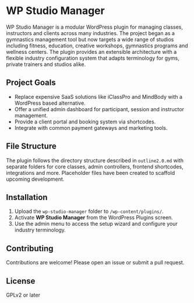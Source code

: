 # WP Studio Manager

WP Studio Manager is a modular WordPress plugin for managing classes, instructors and clients across many industries. The project began as a gymnastics management tool but now targets a wide range of studios including fitness, education, creative workshops, gymnastics programs and wellness centers. The plugin provides an extensible architecture with a flexible industry configuration system that adapts terminology for gyms, private trainers and studios alike.

## Project Goals
- Replace expensive SaaS solutions like iClassPro and MindBody with a WordPress based alternative.
- Offer a unified admin dashboard for participant, session and instructor management.
- Provide a client portal and booking system via shortcodes.
- Integrate with common payment gateways and marketing tools.

## File Structure
The plugin follows the directory structure described in `outline2.0.md` with separate folders for core classes, admin controllers, frontend shortcodes, integrations and more. Placeholder files have been created to scaffold upcoming development.

## Installation
1. Upload the `wp-studio-manager` folder to `/wp-content/plugins/`.
2. Activate **WP Studio Manager** from the WordPress Plugins screen.
3. Use the admin menu to access the setup wizard and configure your industry terminology.

## Contributing
Contributions are welcome! Please open an issue or submit a pull request.

## License
GPLv2 or later
